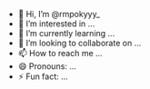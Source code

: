 - 👋 Hi, I’m @rmpokyyy_
- 👀 I’m interested in ...
- 🌱 I’m currently learning ...
- 💞️ I’m looking to collaborate on ...
- 📫 How to reach me ...
- 😄 Pronouns: ...
- ⚡ Fun fact: ...

<!---
ramadanhi/ramadanhi is a ✨ special ✨ repository because its `README.md` (this file) appears on your GitHub profile.
You can click the Preview link to take a look at your changes.
--->
